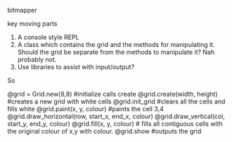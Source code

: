 bitmapper

key moving parts

1. A console style REPL
2. A class which contains the grid and the methods for manipulating it. Should the grid be separate from the methods to manipulate it? Nah probably not. 
3. Use libraries to assist with input/output?

So 

@grid = Grid.new(8,8) #initialize calls create
@grid.create(width, height) #creates a new grid with white cells
@grid.init_grid #clears all the cells and fills white
@grid.paint(x, y, colour) #paints the cell 3,4
@grid.draw_horizontal(row, start_x, end_x, colour)
@grid.draw_vertical(col, start_y, end_y, colour)
@grid.fill(x, y, colour) # fills all contiguous cells with the original colour of x,y with colour.
@grid.show #outputs the grid

